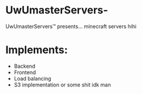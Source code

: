 # UwUmasterServers-
UwUmasterServers™ presents... minecraft servers hihi



# Implements:
- Backend
- Frontend
- Load balancing
- S3 implementation or some shit idk man 

